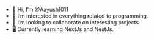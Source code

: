 - 👋 Hi, I’m @Aayush1011
- 👀 I’m interested in everything related to programming.
- 💞️ I’m looking to collaborate on interesting projects.
- 🖥️ Currently learning NextJs and NestJs.


<!---
Aayush1011/Aayush1011 is a ✨ special ✨ repository because its `README.md` (this file) appears on your GitHub profile.
You can click the Preview link to take a look at your changes.
--->
